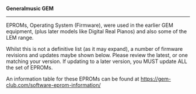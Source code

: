 **Generalmusic GEM**

----

EPROMs, Operating System (Firmware), were used in the earlier GEM equipment, (plus later models like Digital Real Pianos) and also some of the LEM range.

Whilst this is not a definitive list (as it may expand), a number of firmware revisions and updates maybe shown below. Please review the latest, or one matching your version. If updating to a later version, you MUST update ALL the set of EPROMs.

An information table for these EPROMs can be found at https://gem-club.com/software-eprom-information/

